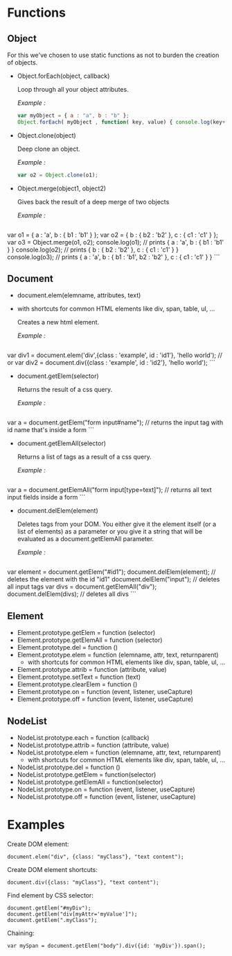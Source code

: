 Functions
===

Object
---
For this we've chosen to use static functions as not to burden the creation of objects.

* Object.forEach(object, callback)

    Loop through all your object attributes.

    _Example :_

    ```javascript
    var myObject = { a : "a", b : "b" };
    Object.forEach( myObject , function( key, value) { console.log(key+" : "+value); });
    ```

* Object.clone(object)

    Deep clone an object.

    _Example :_

    ```javascript
    var o2 = Object.clone(o1);
    ```
* Object.merge(object1, object2)

    Gives back the result of a deep merge of two objects

    _Example :_

    ```javascript
var o1 = { a : 'a', b : { b1 : 'b1' } };
var o2 = { b : { b2 : 'b2' }, c : { c1 : 'c1' } };
var o3 = Object.merge(o1, o2);
console.log(o1);
// prints { a : 'a', b : { b1 : 'b1' } }
console.log(o2);
// prints { b : { b2 : 'b2' }, c : { c1 : 'c1' } }
console.log(o3);
// prints { a : 'a', b : {  b1 : 'b1', b2 : 'b2' }, c : { c1 : 'c1' } }
    ```

Document
---

* document.elem(elemname, attributes, text)
 * with shortcuts for common HTML elements like div, span, table, ul, ...

    Creates a new html element.

    _Example :_

    ```javascript
var div1 = document.elem('div',{class : 'example', id : 'id1'}, 'hello world');
// or
var div2 = document.div({class : 'example', id : 'id2'}, 'hello world');
    ```

* document.getElem(selector)

    Returns the result of a css query.

    _Example :_

    ```javascript
var a = document.getElem("form input#name");
// returns the input tag with id name that's inside a form
    ```

* document.getElemAll(selector)

    Returns a list of tags as a result of a css query.

    _Example :_

    ```javascript
var a = document.getElemAll("form input[type=text]");
// returns all text input fields inside a form
    ```
* document.delElem(element)

    Deletes tags from your DOM. You either give it the element itself (or a list of elements) as a parameter or you give it a string that will be evaluated as a document.getElemAll parameter.

    _Example :_

    ```javascript
var element = document.getElem("#id1");
document.delElem(element);
// deletes the element with the id "id1"
document.delElem("input");
// deletes all input tags
var divs = document.getElemAll("div");
document.delElem(divs);
// deletes all divs
    ```

Element
---

* Element.prototype.getElem = function (selector)
* Element.prototype.getElemAll = function (selector) 
* Element.prototype.del = function () 
* Element.prototype.elem = function (elemname, attr, text, returnparent) 
  * with shortcuts for common HTML elements like div, span, table, ul, ... 
* Element.prototype.attrib = function (attribute, value) 
* Element.prototype.setText = function (text) 
* Element.prototype.clearElem = function () 
* Element.prototype.on = function (event, listener, useCapture) 
* Element.prototype.off = function (event, listener, useCapture) 

NodeList
---

* NodeList.prototype.each = function (callback)
* NodeList.prototype.attrib = function (attribute, value) 
* NodeList.prototype.elem = function (elemname, attr, text, returnparent) 
  * with shortcuts for common HTML elements like div, span, table, ul, ... 
* NodeList.prototype.del = function () 
* NodeList.prototype.getElem = function(selector)
* NodeList.prototype.getElemAll = function(selector)
* NodeList.prototype.on = function (event, listener, useCapture) 
* NodeList.prototype.off = function (event, listener, useCapture) 

Examples
===

Create DOM element:

	document.elem("div", {class: "myClass"}, "text content");

Create DOM element shortcuts:

	document.div({class: "myClass"}, "text content");

Find element by CSS selector:

	document.getElem("#myDiv");
	document.getElem("div[myAttr='myValue']");
	document.getElem(".myClass");

Chaining:

	var mySpan = document.getElem("body").div({id: 'myDiv'}).span();